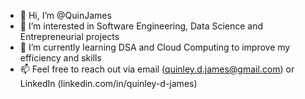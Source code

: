 - 👋 Hi, I’m @QuinJames
- 👀 I’m interested in Software Engineering, Data Science and Entrepreneurial projects
- 🌱 I’m currently learning DSA and Cloud Computing to improve my efficiency and skills
- 📫 Feel free to reach out via email (quinley.d.james@gmail.com) or LinkedIn (linkedin.com/in/quinley-d-james)

<!---
QuinJames/QuinJames is a ✨ special ✨ repository because its `README.md` (this file) appears on your GitHub profile.
You can click the Preview link to take a look at your changes.
--->
